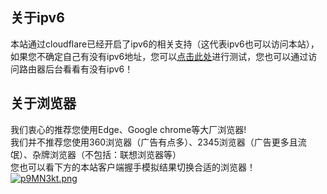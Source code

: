 ## 关于ipv6

本站通过cloudflare已经开启了ipv6的相关支持（这代表ipv6也可以访问本站），如果您不确定自己有没有ipv6地址，您可以[点击此处](http://test-ipv6.com)进行测试，您也可以通过访问路由器后台看看有没有ipv6！

## 关于浏览器

我们衷心的推荐您使用Edge、Google chrome等大厂浏览器!<br>
我们并不推荐您使用360浏览器（广告有点多）、2345浏览器（广告更多且流氓）、杂牌浏览器（不包括：联想浏览器等）<br>
您也可以看下方的本站客户端握手模拟结果切换合适的浏览器！<br>
<a href="https://imgse.com/i/p9MN3kt"><img src="https://s1.ax1x.com/2023/04/26/p9MN3kt.png" alt="p9MN3kt.png" border="0" /></a>